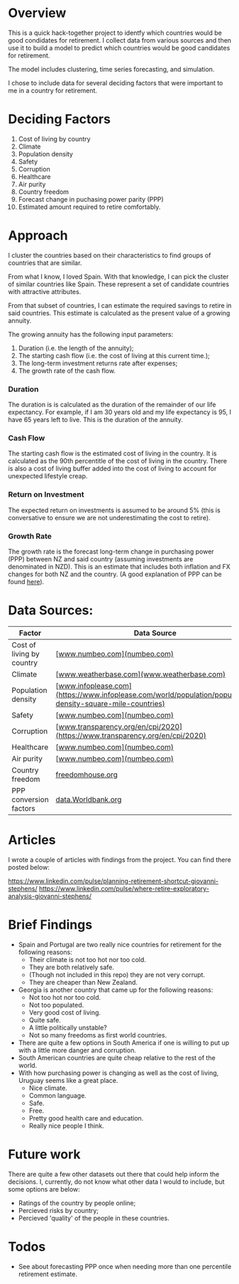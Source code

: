 # Overview

This is a quick hack-together project to identfy which countries would be good condidates for retirement. I collect data from various sources and then use it to build a model to predict which countries would be good candidates for retirement.

The model includes clustering, time series forecasting, and simulation.

I chose to include data for several deciding factors that were important to me in a country for retirement.

# Deciding Factors

1. Cost of living by country
2. Climate
3. Population density
4. Safety
5. Corruption
6. Healthcare
7. Air purity
8. Country freedom
9. Forecast change in puchasing power parity (PPP)
10. Estimated amount required to retire comfortably. 

# Approach

I cluster the countries based on their characteristics to find groups of countries that are similar. 

From what I know, I loved Spain. With that knowledge, I can pick the cluster of similar countries like Spain. These represent a set of candidate countries with attractive attributes.

From that subset of countries, I can estimate the required savings to retire in said countries. This estimate is calculated as the present value of a growing annuity. 

The growing annuity has the following input parameters:
1. Duration (i.e. the length of the annuity);
2. The starting cash flow (i.e. the cost of living at this current time.);
3. The long-term investment returns rate after expenses;
4. The growth rate of the cash flow.


### Duration
The duration is is calculated as the duration of the remainder of our life expectancy. For example, if I am 30 years old and my life expectancy is 95, I have 65 years left to live. This is the duration of the annuity.

### Cash Flow
The starting cash flow is the estimated cost of living in the country. It is calculated as the 90th percentitle of the cost of living in the country. There is also a cost of living buffer added into the cost of living to account for unexpected lifestyle creap.

### Return on Investment
The expected return on investments is assumed to be around 5% (this is conversative to ensure we are not underestimating the cost to retire).  

### Growth Rate
The growth rate is the forecast long-term change in purchasing power (PPP) between NZ and said country (assuming investments are denominated in NZD). This is an estimate that includes both inflation and FX changes for both NZ and the country. (A good explanation of PPP can be found [here](https://ourworldindata.org/what-are-ppps)).

# Data Sources:

| Factor | Data Source |
| --- | --- |
| Cost of living by country | [www.numbeo.com](numbeo.com)| 
| Climate | [www.weatherbase.com](www.weatherbase.com) |
| Population density | [www.infoplease.com](https://www.infoplease.com/world/population/population-density-square-mile-countries) |
| Safety | [www.numbeo.com](numbeo.com) |
| Corruption | [www.transparency.org/en/cpi/2020](https://www.transparency.org/en/cpi/2020) |
| Healthcare | [www.numbeo.com](numbeo.com) |
| Air purity | [www.numbeo.com](numbeo.com) |
| Country freedom | [freedomhouse.org](https://freedomhouse.org/) |
| PPP conversion factors | [data.Worldbank.org](https://data.oecd.org/conversion/purchasing-power-parities-ppp.htm) |

# Articles

I wrote a couple of articles with findings from the project. You can find there posted below: 

https://www.linkedin.com/pulse/planning-retirement-shortcut-giovanni-stephens/
https://www.linkedin.com/pulse/where-retire-exploratory-analysis-giovanni-stephens/

# Brief Findings

- Spain and Portugal are two really nice countries for retirement for the following reasons:
    - Their climate is not too hot nor too cold. 
    - They are both relatively safe. 
    - (Though not included in this repo) they are not very corrupt.
    - They are cheaper than New Zealand. 
- Georgia is another country that came up for the following reasons:
    - Not too hot nor too cold. 
    - Not too populated.
    - Very good cost of living.
    - Quite safe.
    - A little politically unstable?
    - Not so many freedoms as first world countries.
- There are quite a few options in South America if one is willing to put up with a little more danger and corruption. 
- South American countries are quite cheap relative to the rest of the world. 
- With how purchasing power is changing as well as the cost of living, Uruguay seems like a great place. 
    - Nice climate. 
    - Common language. 
    - Safe.
    - Free.
    - Pretty good health care and education.
    - Really nice people I think. 

# Future work

There are quite a few other datasets out there that could help inform the decisions. I, currently, do not know what other data I would to include, but some options are below: 
- Ratings of the country by people online;
- Percieved risks by country;
- Percieved 'quality' of the people in these countries.

# Todos
- See about forecasting PPP once when needing more than one percentile retirement estimate.